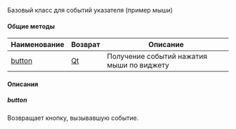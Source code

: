 Базовый класс для событий указателя (пример мыши)

#### Общие методы
| Наименование      | Возврат      | Описание                                  |
| ----------------- | -------------------------- | ----------------------------------------- |
| [button](#button) | [Qt](Qt) | Получение событий нажатия мыши по виджету |

#### Описания
##### button
Возвращает кнопку, вызывавшую событие.